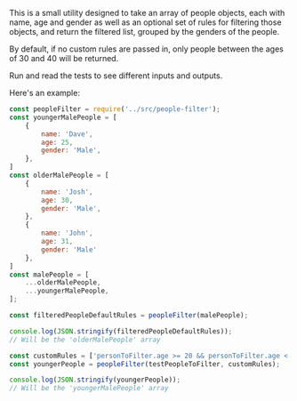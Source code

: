 This is a small utility designed to take an array of people objects, each with name, age and gender as well as an optional set of rules for filtering those objects, and return the filtered list, grouped by the genders of the people.

By default, if no custom rules are passed in, only people between the ages of 30 and 40 will be returned.

Run and read the tests to see different inputs and outputs.

Here's an example:

``` javascript
const peopleFilter = require('../src/people-filter');
const youngerMalePeople = [
    {
        name: 'Dave',
        age: 25,
        gender: 'Male',
    },
]
const olderMalePeople = [
    {
        name: 'Josh',
        age: 30,
        gender: 'Male',
    },
    {
        name: 'John',
        age: 31,
        gender: 'Male'
    },
]
const malePeople = [
    ...olderMalePeople,
    ...youngerMalePeople,
];

const filteredPeopleDefaultRules = peopleFilter(malePeople);

console.log(JSON.stringify(filteredPeopleDefaultRules));
// Will be the 'olderMalePeople' array

const customRules = ['personToFilter.age >= 20 && personToFilter.age < 30'];
const youngerPeople = peopleFilter(testPeopleToFilter, customRules);

console.log(JSON.stringify(youngerPeople));
// Will be the 'youngerMalePeople' array
```
